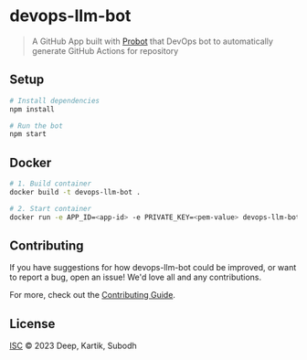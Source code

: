 # devops-llm-bot

> A GitHub App built with [Probot](https://github.com/probot/probot) that DevOps bot to automatically generate GitHub Actions for repository

## Setup

```sh
# Install dependencies
npm install

# Run the bot
npm start
```

## Docker

```sh
# 1. Build container
docker build -t devops-llm-bot .

# 2. Start container
docker run -e APP_ID=<app-id> -e PRIVATE_KEY=<pem-value> devops-llm-bot
```

## Contributing

If you have suggestions for how devops-llm-bot could be improved, or want to report a bug, open an issue! We'd love all and any contributions.

For more, check out the [Contributing Guide](CONTRIBUTING.md).

## License

[ISC](LICENSE) © 2023 Deep, Kartik, Subodh
